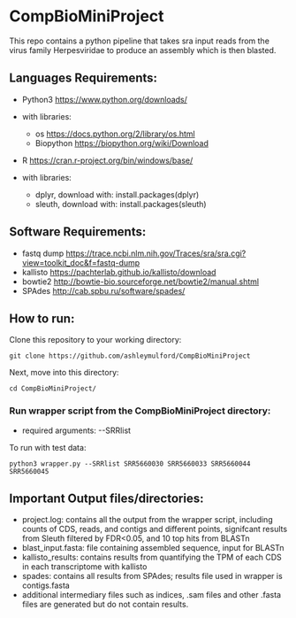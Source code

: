 # CompBioMiniProject

This repo contains a python pipeline that takes sra input reads from the virus family Herpesviridae to produce an assembly which is then blasted.

## Languages Requirements: 
- Python3 https://www.python.org/downloads/
- with libraries:
    - os https://docs.python.org/2/library/os.html
    - Biopython https://biopython.org/wiki/Download

- R https://cran.r-project.org/bin/windows/base/
- with libraries:
    - dplyr, download with: install.packages(dplyr)
    - sleuth, download with: install.packages(sleuth)

## Software Requirements: 
- fastq dump https://trace.ncbi.nlm.nih.gov/Traces/sra/sra.cgi?view=toolkit_doc&f=fastq-dump
- kallisto https://pachterlab.github.io/kallisto/download
- bowtie2 http://bowtie-bio.sourceforge.net/bowtie2/manual.shtml
- SPAdes http://cab.spbu.ru/software/spades/

## How to run:
Clone this repository to your working directory:

    git clone https://github.com/ashleymulford/CompBioMiniProject
    
Next, move into this directory:
     
    cd CompBioMiniProject/
    
### Run wrapper script from the CompBioMiniProject directory:
- required arguments: --SRRlist

To run with test data:
    
    python3 wrapper.py --SRRlist SRR5660030 SRR5660033 SRR5660044 SRR5660045

## Important Output files/directories:
- project.log: contains all the output from the wrapper script, including counts of CDS, reads, and contigs and different points, signifcant results from Sleuth filtered by FDR<0.05, and 10 top hits from BLASTn
- blast_input.fasta: file containing assembled sequence, input for BLASTn
- kallisto_results: contains results from quantifying the TPM of each CDS in each transcriptome with kallisto
- spades: contains all results from SPAdes; results file used in wrapper is contigs.fasta
- additional intermediary files such as indices, .sam files and other .fasta files are generated but do not contain results.
